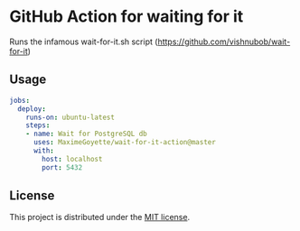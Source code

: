 # GitHub Action for waiting for it

Runs the infamous wait-for-it.sh script (https://github.com/vishnubob/wait-for-it)

## Usage

```yaml
jobs:
  deploy:
    runs-on: ubuntu-latest
    steps:
    - name: Wait for PostgreSQL db
      uses: MaximeGoyette/wait-for-it-action@master
      with:
        host: localhost
        port: 5432
```


## License

This project is distributed under the [MIT license](LICENSE.md).

